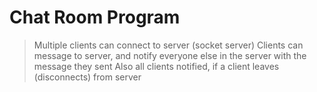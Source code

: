# Chat Room Program

> Multiple clients can connect to server (socket server)
> Clients can message to server, and notify everyone else in the server with the message they sent
> Also all clients notified, if a client leaves (disconnects) from server
